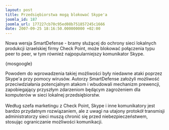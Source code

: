 ```yaml
---
layout: post
title: Przedsiębiorstwa mogą blokować Skype'a
joomla_id: 187
joomla_url: 177227cb70c95ed08b751857245c1666
date: 2007-09-25 18:16:50.000000000 +02:00
---
```

Nowa wersja SmartDefense - bramy służącej do ochrony sieci lokalnych produkcji izraelskiej firmy Check Point, może blokować połączenia typu peer to peer, w tym r&oacute;wnież najpopularniejszy komunikator Skype.<p>{mosgoogle}</p><p>Powodem do wprowadzenia takiej możliwości były niedawne ataki poprzez Skype&#39;a przy pomocy wirus&oacute;w. Autorzy SmartDefense założyli możliwość przeciwdziałania potencjalnym atakom i wbudowali mechanizm prewencji, zapobiegający przyszłym zdarzeniom będącym zagrożeniem dla komputer&oacute;w w sieci lokalnej przedsiębiorstw.<br /><br /> Według szefa marketingu z Check Point, Skype i inne komunikatory jest bardzo przydatnym rozwiązaniem, ale z uwagi na utajony protok&oacute;ł transmisji administratorzy sieci muszą chronić się przed niebezpieczeństwem, stosując ograniczanie możliwości komunikacji. </p>
